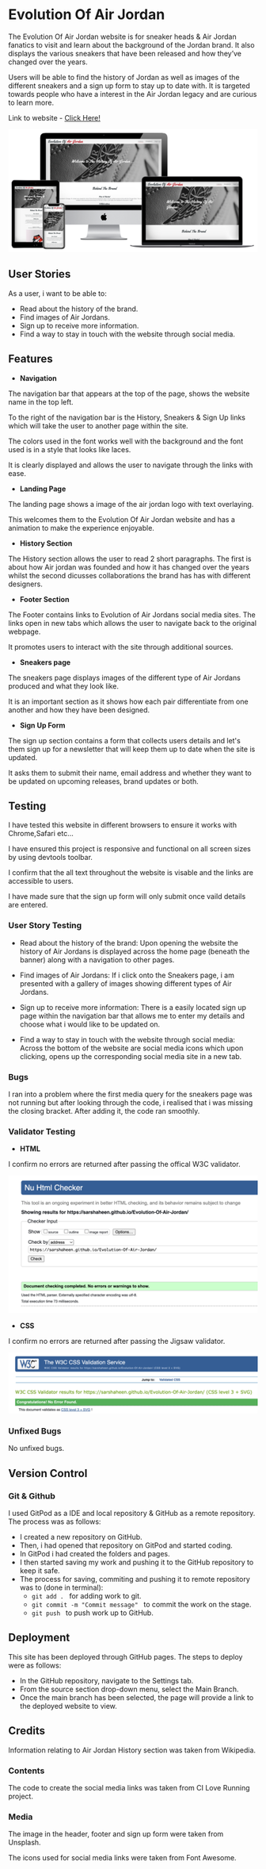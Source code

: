 # Evolution Of Air Jordan

The Evolution Of Air Jordan website is for sneaker heads & Air Jordan fanatics to visit and learn about the background of the Jordan brand. It also displays the various sneakers that have been released and how they’ve changed over the years.

Users will be able to find the history of Jordan as well as images of the different sneakers and a sign up form to stay up to date with. It is targeted towards people who have a interest in the Air Jordan legacy and are curious to learn more.

Link to website -
<a href="https://sarshaheen.github.io/Evolution-Of-Air-Jordan/" target="_blank" rel="noopener" aria-label="Visit Evolution Of Air Jordan (opens in a new tab)"> Click Here!</a>

![Screenshot](mockup.png)

## User Stories

As a user, i want to be able to:

- Read about the history of the brand.
- Find images of Air Jordans.
- Sign up to receive more information.
- Find a way to stay in touch with the website through social media.

## Features


- __Navigation__

The navigation bar that appears at the top of the page, shows the website name in the top left.

To the right of the navigation bar is the History, Sneakers & Sign Up links which will take the user to another page within the site.

The colors used in the font works well with the background and the font used is in a style that looks like laces. 

It is clearly displayed and allows the user to navigate through the links with ease.



- __Landing Page__

The landing page shows a image of the air jordan logo with text overlaying.

This welcomes them to the Evolution Of Air Jordan website and has a animation to make the experience enjoyable.



- __History Section__

The History section allows the user to read 2 short paragraphs. The first is about how Air jordan was founded and how it has changed over the years whilst the second dicusses collaborations the brand has has with different designers.



- __Footer Section__

The Footer contains links to Evolution of Air Jordans social media sites. The links open in new tabs which allows the user to navigate back to the original webpage.



It promotes users to interact with the site through additional sources.

- __Sneakers page__

The sneakers page displays images of the different type of Air Jordans produced and what they look like.

It is an important section as it shows how each pair differentiate from one another and how they have been designed.



- __Sign Up Form__

The sign up section contains a form that collects users details and let's them sign up for a newsletter that will keep them up to date when the site is updated.

It asks them to submit their name, email address and whether they want to be updated on upcoming releases, brand updates or both.



## Testing

I have tested this website in different browsers to ensure it works with Chrome,Safari etc...

I have ensured this project is responsive and functional on all screen sizes by using devtools toolbar.

I confirm that the all text throughout the website is visable and the links are accessible to users. 

I have made sure that the sign up form will only submit once vaild details are entered.

### User Story Testing 

- Read about the history of the brand: Upon opening the website the history of Air Jordans is displayed across the home page (beneath the banner) along with a navigation to other pages.

- Find images of Air Jordans: If i click onto the Sneakers page, i am presented with a gallery of images showing different types of Air Jordans.

- Sign up to receive more information: There is a easily located sign up page within the navigation bar that allows me to enter my details and choose what i would like to be updated on.

- Find a way to stay in touch with the website through social media: Across the bottom of the website are social media icons which upon clicking, opens up the corresponding social media site in a new tab.

### Bugs

I ran into a problem where the first media query for the sneakers page was not running but after looking through the code, i realised that i was missing the closing bracket. After adding it, the code ran smoothly.


### Validator Testing


- __HTML__

I confirm no errors are returned after passing the offical W3C validator.

![Screenshot](html-validator.png)

- __CSS__

I confirm no errors are returned after passing the Jigsaw validator.

![Screenshot](css-validator.png)


### Unfixed Bugs

No unfixed bugs.

## Version Control

### Git & Github

I used GitPod as a IDE and local repository & GitHub as a remote repository. The process was as follows:
- I created a new repository on GitHub.
- Then, i had opened that repository on GitPod and started coding.
- In GitPod i had created the folders and pages.
- I then started saving my work and pushing it to the GitHub repository to keep it safe.
- The process for saving, commiting and pushing it to remote repository was to (done in terminal): 
  - `git add . ` for adding work to git.
  - `git commit -m "Commit message" ` to commit the work on the stage.
  - `git push ` to push work up to GitHub.

## Deployment

This site has been deployed through GitHub pages. The steps to deploy were as follows:

- In the GitHub repository, navigate to the Settings tab.
- From the source section drop-down menu, select the Main Branch.
- Once the main branch has been selected, the page will provide a link to the deployed website to view.

## Credits

Information relating to Air Jordan History section was taken from Wikipedia.

### Contents

The code to create the social media links was taken from CI Love Running project.

### Media

The image in the header, footer and sign up form were taken from Unsplash.

The icons used for social media links were taken from Font Awesome.


